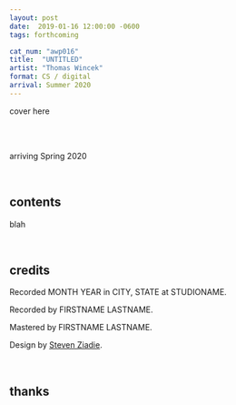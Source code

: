 ```yaml
---
layout: post
date:  2019-01-16 12:00:00 -0600
tags: forthcoming

cat_num: "awp016"
title:  "UNTITLED"
artist: "Thomas Wincek"
format: CS / digital
arrival: Summer 2020
---
```


cover here

<br/>

<br/>arriving Spring 2020

<br/>

## contents

blah

<br/>

## credits

Recorded MONTH YEAR in CITY, STATE at STUDIONAME.

Recorded by FIRSTNAME LASTNAME.

Mastered by FIRSTNAME LASTNAME.

Design by [Steven Ziadie](http://s-ziadie.com/).

<br/>

## thanks
